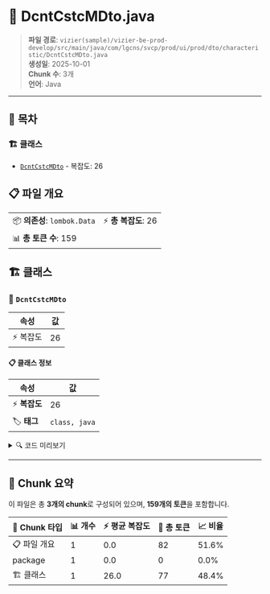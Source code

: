 # 📄 DcntCstcMDto.java

> **파일 경로**: `vizier(sample)/vizier-be-prod-develop/src/main/java/com/lgcns/svcp/prod/ui/prod/dto/characteristic/DcntCstcMDto.java`  
> **생성일**: 2025-10-01  
> **Chunk 수**: 3개  
> **언어**: Java
---

## 📑 목차

### 🏗️ 클래스
- [`DcntCstcMDto`](#class-dcntcstcmdto) - 복잡도: 26

## 📋 파일 개요

| | |
|--|--|
| 📦 **의존성**: `lombok.Data` | ⚡ **총 복잡도**: 26 |
| 📊 **총 토큰 수**: 159 |  |



## 🏗️ 클래스

### <a id="class-dcntcstcmdto"></a>🎯 `DcntCstcMDto`

| 속성 | 값 |
|------|----|
| ⚡ 복잡도 | 26 |



#### 📋 클래스 정보

| 속성 | 값 |
|------|----|
| ⚡ **복잡도** | 26 || 📍 **라인 범위** | 6-6 |
| 🏷️ **태그** | `class, java` |

<details>
<summary>🔍 코드 미리보기</summary>

```java
public class DcntCstcMDto {
	private String prodUuid;
	private String dcntCstcCd;
	private String dcntCstcNm;
	private String dcntRegDivsCd;
	private String dcntKdCd;
	private String dcntKdDetlCd;
	private String prodKdDetlCd;
	private String dcntAplyLvCd;
	private String custKdCd;
	private String prodUseTermMmct;
	private String prodAplyCyclCd;
	private String useTermAplyDivsCd;
	private String duplRegPsblYn;
	private String adjRsnCd;
	private String pnltOccrYn;
	private String dcntStrtDtKdCd;
	private String dcntGrpKdCd;
	private String entrMmddAplyKdCd;
	private String expyMmddAplyKdCd;
	private String rgstUsr;
	private String rgstDtm;
	private String updUsr;
	private String updDtm;
	private String type;
}...
```

**Chunk 정보**
- 🆔 **ID**: `8d4c09e1a99e`
- 📍 **라인**: 6-6
- 📊 **토큰**: 77
- 🏷️ **태그**: `class, java`

</details>

---





## 🧩 Chunk 요약

이 파일은 총 **3개의 chunk**로 구성되어 있으며, **159개의 토큰**을 포함합니다.

| 🧩 Chunk 타입 | 📊 개수 | ⚡ 평균 복잡도 | 📝 총 토큰 | 📈 비율 |
|---------------|--------|-------------|----------|--------|
| 📋 파일 개요 | 1 | 0.0 | 82 | 51.6% |
| package | 1 | 0.0 | 0 | 0.0% |
| 🏗️ 클래스 | 1 | 26.0 | 77 | 48.4% |

